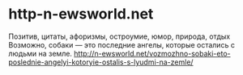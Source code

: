 # http-n-ewsworld.net
Позитив, цитаты, афоризмы, остроумие, юмор, природа, отдых
Возможно, собаки — это последние ангелы, которые остались с людьми на земле.
http://n-ewsworld.net/vozmozhno-sobaki-eto-poslednie-angelyi-kotoryie-ostalis-s-lyudmi-na-zemle/
